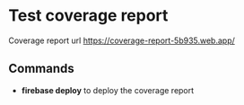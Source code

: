 # Test coverage report

Coverage report url https://coverage-report-5b935.web.app/

## Commands

- **firebase deploy** to deploy the coverage report
